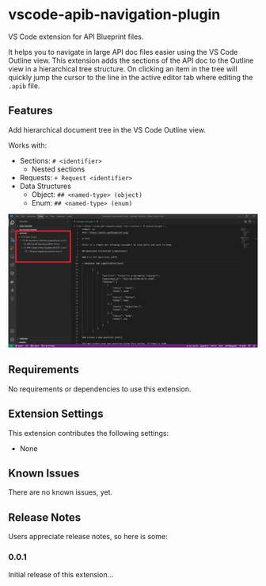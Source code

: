 # vscode-apib-navigation-plugin

VS Code extension for API Blueprint files.

It helps you to navigate in large API doc files easier using the VS Code Outline view. This extension adds the sections of the API doc to the Outline view in a hierarchical tree structure. On clicking an item in the tree will quickly jump the cursor to the line in the active editor tab where editing the `.apib` file.

## Features

Add hierarchical document tree in the VS Code Outline view.

Works with:

- Sections: `# <identifier>`
  - Nested sections
- Requests: `+ Request <identifier>`
- Data Structures
  - Object: `## <named-type> (object)`
  - Enum: `## <named-type> (enum)`

![Outline](https://github.com/tkrisztian95/vscode-apib-navigation-plugin/blob/main/images/screenshot-1.png?raw=true)

## Requirements

No requirements or dependencies to use this extension.

## Extension Settings

This extension contributes the following settings:

* None

## Known Issues

There are no known issues, yet.

## Release Notes

Users appreciate release notes, so here is some:

### 0.0.1

Initial release of this extension...
